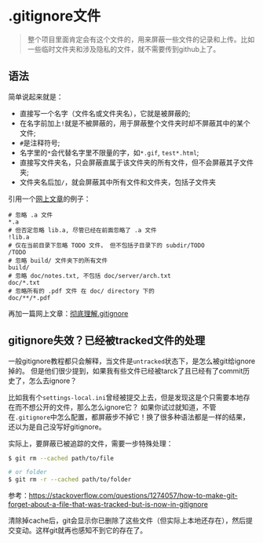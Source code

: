 # .gitignore文件
> 整个项目里面肯定会有这个文件的，用来屏蔽一些文件的记录和上传。比如一些临时文件夹和涉及隐私的文件，就不需要传到github上了。

## 语法
简单说起来就是：
- 直接写一个名字（文件名或文件夹名），它就是被屏蔽的;
- 在名字前加上`!`就是不被屏蔽的，用于屏蔽整个文件夹时却不屏蔽其中的某个文件;
- `#`是注释符号;
- 名字里的`*`会代替名字里不限量的字，如`*.gif`, `test*.html`;
- 直接写文件夹名，只会屏蔽直属于该文件夹的所有文件，但不会屏蔽其子文件夹;
- 文件夹名后加`/`，就会屏蔽其中所有文件和文件夹，包括子文件夹

引用一个[网上文章](https://www.jianshu.com/p/ea6341224e89)的例子：
```gitignore
# 忽略 .a 文件
*.a
# 但否定忽略 lib.a, 尽管已经在前面忽略了 .a 文件
!lib.a
# 仅在当前目录下忽略 TODO 文件， 但不包括子目录下的 subdir/TODO
/TODO
# 忽略 build/ 文件夹下的所有文件
build/
# 忽略 doc/notes.txt, 不包括 doc/server/arch.txt
doc/*.txt
# 忽略所有的 .pdf 文件 在 doc/ directory 下的
doc/**/*.pdf
```
再加一篇网上文章：[彻底理解.gitignore](http://ybin.cc/git/gitignore-syntax/)


## gitignore失效？已经被tracked文件的处理

一般gitignore教程都只会解释，当文件是`untracked`状态下，是怎么被git给ignore掉的。
但是他们很少提到，如果我有些文件已经被tarck了且已经有了commit历史了，怎么去ignore？

比如我有个`settings-local.ini`曾经被提交上去，但是发现这是个只需要本地存在而不想公开的文件，那么怎么ignore它？
如果你试过就知道，不管在`.gitignore`中怎么配置，都屏蔽步不掉它！换了很多种语法都是一样的结果，还以为是自己没写好gitignore。

实际上，要屏蔽已被追踪的文件，需要一步特殊处理：
```sh
$ git rm --cached path/to/file

# or folder
$ git rm -r --cached path/to/folder
```

参考：https://stackoverflow.com/questions/1274057/how-to-make-git-forget-about-a-file-that-was-tracked-but-is-now-in-gitignore

清除掉cache后，git会显示你已删除了这些文件（但实际上本地还存在），然后提交变动。这样git就再也感知不到它的存在了。